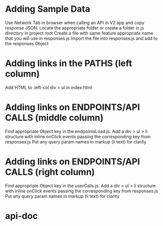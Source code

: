 # Adding Sample Data
Use Network Tab in browser when calling an API in V2 app and copy response JSON.
Locate the appropriate folder or create a folder in js directory in project root
Create a file with same feature appropriate name that you will use in responses.js 
Import the file into responses.js and add to the responses Object

# Adding links in the PATHS (left column)
Add HTML to .left-col div > ul in index.html

# Adding links on ENDPOINTS/API CALLS (middle column)
Find appropriate Object key in the endpointsLoad.js.
Add a div > ul > li structure with inline onClick events passing the corresponding key from responses.js
Put any query param names in markup (li text) for clarity

# Adding links on ENDPOINTS/API CALLS (right column)
Find appropriate Object key in the userCalls.js.
Add a div > ul > li structure with inline onClick events passing the corresponding key from responses.js
Put any query param names in markup (li text) for clarity
# api-doc
